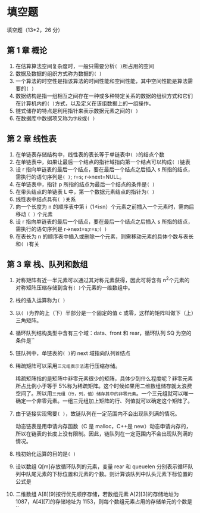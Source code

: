 # 填空题

填空题（13\*2，26 分）

## 第 1 章 概论

1. 在估算算法空间复杂度时，一般只需要分析`( )`所占用的空间
2. 数据及数据的组织方式称为数据的`( )`
3. 一个算法的时空性是指该算法的时间性能和空间性能，其中空间性能是算法需要的`( )`
4. 数据结构是指一组相互之间存在一种或多种特定关系的数据的组织方式和它们在计算机内的`( )`方式，以及定义在该组数据上的一组操作。
5. 链式储存的特点是利用指针来表示数据元素之间的`( )`
6. 在数据库中数据项又称为`字段`或`( )`

## 第 2 章 线性表

1. 在单链表存储结构中，线性表的表长等于单链表中`( )`的结点个数
2. 在单链表中，如果让最后一个结点的指针域指向第一个结点可以构成`( )`链表
3. 设 r 指向单链表的最后一个结点，要在最后一个结点之后插入 s 所指的结点，需执行的语句序列是`( )`; r=s; r->next=NULL。
4. 在单链表中，指针 p 所指的结点为最后一个结点的条件是`( )`
5. 在带头结点的单链表 L 中，第一个数据元素结点的指针为`( )`
6. 线性表中结点具有`( )`关系
7. 向一个长度为 n 的顺序表中第 i（1≤i≤n）个元素之前插入一个元素时，需向后移动 `( )` 个元素
8. 设 r 指向单链表的最后一个结点，要在最后一个结点之后插入 s 所指的结点，需执行的语句序列是 r->next=s;r=s;`( )`
9. 在表长为 n 的顺序表中插入或删除一个元素，则需移动元素的具体个数与表长和`( )`有关

## 第 3 章 栈、队列和数组

1. 对称矩阵有近一半元素可以通过其对称元素获得，因此可将含有 n<sup>2</sup>个元素的对称矩阵压缩存储到含有`( )`个元素的一维数组中。
2. 栈的插入运算称为`( )`
3. 以`( )`为界的上（下）半部分是一个固定的值 c 或零，这样的矩阵叫做下（上）三角矩阵。
4. 循环队列结构类型中含有三个域：data、front 和 rear，循环队列 SQ 为空的条件是``
5. 链队列中，单链表的`( )`的 next 域指向队列`首`结点
6. 稀疏矩阵可以采用`三元组表示法`进行压缩存储。

   稀疏矩阵指的是矩阵中非零元素很少的矩阵，具体少到什么程度呢？非零元素所占比例小于等于 5%称为稀疏矩阵。这个时候如果用二维数组储存就太浪费空间了。所以用`三元组（行，列，值）储存其中的非零元素`。一个三元组就可以唯一确定一个非零元素。一组三元组加上矩阵的行、列值就可以确定这个矩阵了。

7. 由于链接实现需要`( )`，故链队列在一定范围内不会出现队列满的情况。

   动态链表是用申请内存函数（C 是 malloc，C++是 new）动态申请内存的，所以在链表的长度上没有限制。因此，链队列在一定范围内不会出现队列满的情况。

8. 栈初始化运算的目的是`( )`
9. 设以数组 Q[m]存放循环队列的元素，变量 rear 和 queuelen 分别表示循环队列中队尾元素的下标位置和元素的个数。则计算该队列中队头元素下标位置的公式是
10. 二维数组 A[8][9]按行优先顺序存储，若数组元素 A[2][3]的存储地址为 1087，A[4][7]的存储地址为 1153，则每个数组元素占用的存储单元的个数是``
